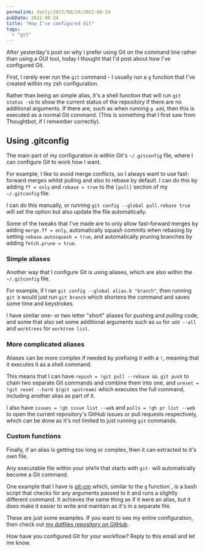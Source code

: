 ```yaml
---
permalink: daily/2022/08/24/2022-08-24
pubDate: 2022-08-24
title: "How I've configured Git"
tags:
  - "git"
---
```


After yesterday's post on why I prefer using Git on the command line rather than using a GUI tool, today I thought that I'd post about how I've configured Git.

First, I rarely ever run the `git` command - I usually run a `g` function that I've created within my zsh configuration.

Rather than being an simple alias, it's a shell function that will run `git status -sb` to show the current status of the repository if there are no additional arguments. If there are, such as when running `g add`, then this is executed as a normal Git command. (This is something that I first saw from Thoughtbot, if I remember correctly).

## Using .gitconfig

The main part of my configuration is within Git's `~/.gitconfig` file, where I can configure Git to work how I want.

For example, I like to avoid merge conflicts, so I always want to use fast-forward merges whilst pulling and also to rebase by default. I can do this by adding `ff = only` and `rebase = true` to the `[pull]` section of my `~/.gitconfig` file.

I can do this manually, or running `git config --global pull.rebase true` will set the option but also update the file automatically.

Some of the tweaks that I've made are to only allow fast-forward merges by adding `merge.ff = only`, automatically squash commits when rebasing by setting `rebase.autosquash = true`, and automatically pruning branches by adding `fetch.prune = true`.

### Simple aliases

Another way that I configure Git is using aliases, which are also within the `~/.gitconfig` file.

For example, if I ran `git config --global alias.b "branch"`, then running `git b` would just run `git branch` which shortens the command and saves some time and keystrokes.

I have similar one- or two letter "short" aliases for pushing and pulling code, and some that also set some additional arguments such as `aa` for `add --all` and `worktrees` for `worktree list`.

### More complicated aliases

Aliases can be more complex if needed by prefixing it with a `!`, meaning that it executes it as a shell command.

This means that I can have `repush = !git pull --rebase && git push` to chain two separate Git commands and combine them into one, and `ureset = !git reset --hard $(git upstream)` which executes the full command, including another alias as part of it.

I also have `issues = !gh issue list --web` and `pulls = !gh pr list --web` to open the current repository's GitHub issues or pull requests respectively, which can be done as it's not limited to just running `git` commands.

### Custom functions

Finally, if an alias is getting too long or complex, then it can extracted to it's own file.

Any executable file within your `$PATH` that starts with `git-` will automatically become a Git command.

One example that I have is [git-cm](https://github.com/opdavies/dotfiles/blob/2b20cd1e59ae3b1fa81074077e855cbdfa02f146/bin/bin/git-cm) which, similar to the `g` function`, is a bash script that checks for any arguments passed to it and runs a slightly different command. It achieves the same thing as if it were an alias, but it does make it easier to write and maintain as it's in a separate file.

These are just some examples. If you want to see my entire configuration, then check out [my dotfiles repository on GitHub](https://github.com/opdavies/dotfiles/tree/2b20cd1e59ae3b1fa81074077e855cbdfa02f146/roles/git/files).

How have you configured Git for your workflow? Reply to this email and let me know.
